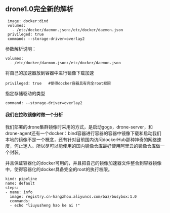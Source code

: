 ## drone1.0完全新的解析

     image: docker:dind
     volumes:
       - /etc/docker/daemon.json:/etc/docker/daemon.json
     privileged: true
     command: --storage-driver=overlay2


参数解析说明：

    volumes:
      - /etc/docker/daemon.json:/etc/docker/daemon.json

将自己的加速器放到容器中进行镜像下载加速

    privileged: true   #使得docker容器具有完全root权限

指定存储驱动的类型

    command: --storage-driver=overlay2


#### 我们在拉取镜像时做一个分析


我们部署的drone集群镜像时采用的方式，是启动gogs，drone-server，和drone-agent还有一个docker：bind容器进行容器的容器中镜像下载和启动我们本地的镜像不是一个概念，还有针对目前国内访问dockerHub那种神奇的网络速度，何止迷人。所以尽可以能使用的国内镜像仓库最好使用阿里云的镜像仓库做一个封装。

并且保证容器化的docker可用的，并且把自己的镜像加速器文件整合到容器镜像中，使得容器化的docker具备完全的root的执行权限。


    kind: pipeline
    name: default
    steps:
    - name: info
      image: registry.cn-hangzhou.aliyuncs.com/baz/busybox:1.0
      commands:
      - echo "liuyusheng hao ke ai !"
      

